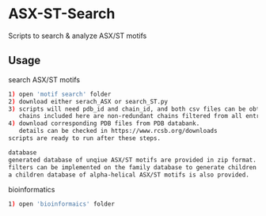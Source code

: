 # ASX-ST-Search
Scripts to search &amp; analyze ASX/ST motifs

## Usage

search ASX/ST motifs
```bash
1) open 'motif search' folder
2) download either serach_ASX or search_ST.py
3) scripts will need pdb_id and chain_id, and both csv files can be obtained in the same page.
   chains included here are non-redundant chains filtered from all entries in PDB till 2020 Nov.
4) download corresponding PDB files from PDB databank.
   details can be checked in https://www.rcsb.org/downloads
scripts are ready to run after these steps.

database
generated database of unqiue ASX/ST motifs are provided in zip format.
filters can be implemented on the family database to generate children database.
a children database of alpha-helical ASX/ST motifs is also provided.
```

bioinformatics
```bash
1) open 'bioinformaics' folder
